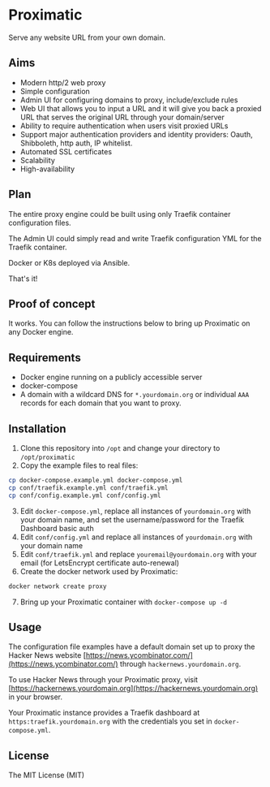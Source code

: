 # Proximatic

Serve any website URL from your own domain.

## Aims

- Modern http/2 web proxy
- Simple configuration
- Admin UI for configuring domains to proxy, include/exclude rules
- Web UI that allows you to input a URL and it will give you back a proxied URL that serves the original URL through your domain/server
- Ability to require authentication when users visit proxied URLs
- Support major authentication providers and identity providers: Oauth, Shibboleth, http auth, IP whitelist.
- Automated SSL certificates
- Scalability
- High-availability

## Plan

The entire proxy engine could be built using only Traefik container configuration files.

The Admin UI could simply read and write Traefik configuration YML for the Traefik container.

Docker or K8s deployed via Ansible.

That's it!

## Proof of concept

It works. You can follow the instructions below to bring up Proximatic on any Docker engine.

## Requirements

- Docker engine running on a publicly accessible server
- docker-compose
- A domain with a wildcard DNS for `*.yourdomain.org` or individual `AAA` records for each domain that you want to proxy.

## Installation

1. Clone this repository into `/opt` and change your directory to `/opt/proximatic`
2. Copy the example files to real files:

```bash
cp docker-compose.example.yml docker-compose.yml
cp conf/traefik.example.yml conf/traefik.yml
cp conf/config.example.yml conf/config.yml
```

3. Edit `docker-compose.yml`, replace all instances of `yourdomain.org` with your domain name, and set the username/password for the Traefik Dashboard basic auth
4. Edit `conf/config.yml` and replace all instances of `yourdomain.org` with your domain name
5. Edit `conf/traefik.yml` and replace `youremail@yourdomain.org` with your email (for LetsEncrypt certificate auto-renewal)
6. Create the docker network used by Proximatic:

```bash
docker network create proxy
```

7. Bring up your Proximatic container with `docker-compose up -d`

## Usage

The configuration file examples have a default domain set up to proxy the Hacker News website [https://news.ycombinator.com/](https://news.ycombinator.com/) through `hackernews.yourdomain.org`. 

To use Hacker News through your Proximatic proxy, visit [https://hackernews.yourdomain.org](https://hackernews.yourdomain.org) in your browser.

Your Proximatic instance provides a Traefik dashboard at `https:traefik.yourdomain.org` with the credentials you set in `docker-compose.yml`.

## License

The MIT License (MIT)
